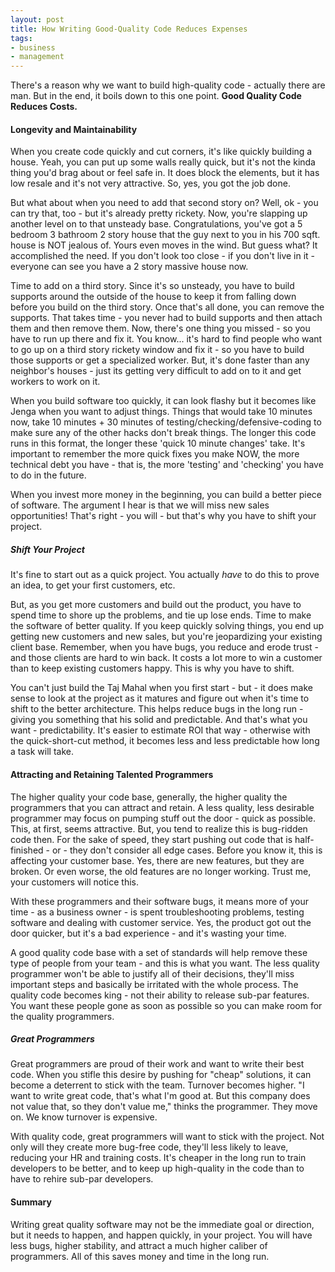 ```yaml
---
layout: post
title: How Writing Good-Quality Code Reduces Expenses
tags:
- business
- management
---
```

There's a reason why we want to build high-quality code - actually there are man.  But in the end, it boils down to this one point.  **Good Quality Code Reduces Costs.**

#### Longevity and Maintainability 

When you create code quickly and cut corners, it's like quickly building a house.  Yeah, you can put up some walls really quick, but it's not the kinda thing you'd brag about or feel safe in. It does block the elements, but it has low resale and it's not very attractive.  So, yes, you got the job done.

But what about when you need to add that second story on?  Well, ok - you can try that, too - but it's already pretty rickety.  Now, you're slapping up another level on to that unsteady base.  Congratulations, you've got a 5 bedroom 3 bathroom 2 story house that the guy next to you in his 700 sqft. house is NOT jealous of.  Yours even moves in the wind.  But guess what? It accomplished the need. If you don't look too close - if you don't live in it - everyone can see you have a 2 story massive house now.

Time to add on a third story.  Since it's so unsteady, you have to build supports around the outside of the house to keep it from falling down before you build on the third story.  Once that's all done, you can remove the supports.  That takes time - you never had to build supports and then attach them and then remove them. Now, there's one thing you missed - so you have to run up there and fix it.  You know... it's hard to find people who want to go up on a third story rickety window and fix it - so you have to build those supports or get a specialized worker.  But, it's done faster than any neighbor's houses - just its getting very difficult to add on to it and get workers to work on it.

When you build software too quickly, it can look flashy but it becomes like Jenga when you want to adjust things.  Things that would take 10 minutes now, take 10 minutes + 30 minutes of testing/checking/defensive-coding to make sure any of the other hacks don't break things.  The longer this code runs in this format, the longer these 'quick 10 minute changes' take.  It's important to remember the more quick fixes you make NOW, the more technical debt you have - that is, the more 'testing' and 'checking' you have to do in the future.

When you invest more money in the beginning, you can build a better piece of software.  The argument I hear is that we will miss new sales opportunities!  That's right - you will - but that's why you have to shift your project.

##### Shift Your Project

It's fine to start out as a quick project.  You actually _have_ to do this to prove an idea, to get your first customers, etc.  

But, as you get more customers and build out the product, you have to spend time to shore up the problems, and tie up lose ends.  Time to make the software of better quality.  If you keep quickly solving things, you end up getting new customers and new sales, but you're jeopardizing your existing client base.  Remember, when you have bugs, you reduce and erode trust - and those clients are hard to win back.  It costs a lot more to win a customer than to keep existing customers happy.  This is why you have to shift.  

You can't just build the Taj Mahal when you first start - but - it does make sense to look at the project as it matures and figure out when it's time to shift to the better architecture.  This helps reduce bugs in the long run - giving you something that his solid and predictable.  And that's what you want - predictability.  It's easier to estimate ROI that way - otherwise with the quick-short-cut method, it becomes less and less predictable how long a task will take.

#### Attracting and Retaining Talented Programmers

The higher quality your code base, generally, the higher quality the programmers that you can attract and retain.  A less quality, less desirable programmer may focus on pumping stuff out the door - quick as possible.  This, at first, seems attractive.  But, you tend to realize this is bug-ridden code then.  For the sake of speed, they start pushing out code that is half-finished - or - they don't consider all edge cases.  Before you know it, this is affecting your customer base. Yes, there are new features, but they are broken. Or even worse, the old features are no longer working.  Trust me, your customers will notice this.

With these programmers and their software bugs, it means more of your time - as a business owner - is spent troubleshooting problems, testing software and dealing with customer service.  Yes, the product got out the door quicker, but it's a bad experience - and it's wasting your time.

A good quality code base with a set of standards will help remove these type of people from your team - and this is what you want.  The less quality programmer won't be able to justify all of their decisions, they'll miss important steps and basically be irritated with the whole process.  The quality code becomes king - not their ability to release sub-par features.  You want these people gone as soon as possible so you can make room for the quality programmers.

##### Great Programmers

Great programmers are proud of their work and want to write their best code.  When you stifle this desire by pushing for "cheap" solutions, it can become a deterrent to stick with the team.  Turnover becomes higher.  "I want to write great code, that's what I'm good at.  But this company does not value that, so they don't value me," thinks the programmer.  They move on.  We know turnover is expensive. 

With quality code, great programmers will want to stick with the project.  Not only will they create more bug-free code, they'll less likely to leave, reducing your HR and training costs.  It's cheaper in the long run to train developers to be better, and to keep up high-quality in the code than to have to rehire sub-par developers.

#### Summary

Writing great quality software may not be the immediate goal or direction, but it needs to happen, and happen quickly, in your project.  You will have less bugs, higher stability, and attract a much higher caliber of programmers.  All of this saves money and time in the long run.